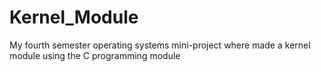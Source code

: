 # Kernel_Module

My fourth semester operating systems mini-project where made a kernel module using the C programming module

